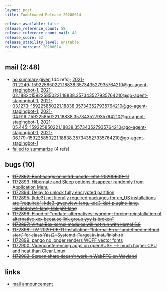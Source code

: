 ```yaml
---
layout: post
title: Tumbleweed Release 20200614

release_available: false
release_reference_count: 58
release_reference_count_mail: 48
release_score: 52
release_stability_level: unstable
release_version: 20200614
---
```


## mail (2:48)

- [no summary given](https://lists.opensuse.org/opensuse-factory/2020-06/msg00189.html) (44 refs); [2021-01.2249::<159225850221.18838.357343527935764210@go-agent-stagingbot-1>](https://lists.opensuse.org/archives/list/factory@lists.opensuse.org/thread/U6WVNUX33EFLEJX6ICCAIGTQ7IW4VJL7), [2021-02.1882::<159225850221.18838.357343527935764210@go-agent-stagingbot-1>](https://lists.opensuse.org/archives/list/factory@lists.opensuse.org/thread/U6WVNUX33EFLEJX6ICCAIGTQ7IW4VJL7), [2021-03.1273::<159225850221.18838.357343527935764210@go-agent-stagingbot-1>](https://lists.opensuse.org/archives/list/factory@lists.opensuse.org/thread/U6WVNUX33EFLEJX6ICCAIGTQ7IW4VJL7), [2021-04.916::<159225850221.18838.357343527935764210@go-agent-stagingbot-1>](https://lists.opensuse.org/archives/list/factory@lists.opensuse.org/thread/U6WVNUX33EFLEJX6ICCAIGTQ7IW4VJL7), [2021-05.445::<159225850221.18838.357343527935764210@go-agent-stagingbot-1>](https://lists.opensuse.org/archives/list/factory@lists.opensuse.org/thread/U6WVNUX33EFLEJX6ICCAIGTQ7IW4VJL7), [2021-06.179::<159225850221.18838.357343527935764210@go-agent-stagingbot-1>](https://lists.opensuse.org/archives/list/factory@lists.opensuse.org/thread/U6WVNUX33EFLEJX6ICCAIGTQ7IW4VJL7)
- [failed to summarize](https://lists.opensuse.org/opensuse-factory/2020-06/msg00186.html) (4 refs)

## bugs (10)

<!--more-->

- ~~[1172892: Boot hangs on initrd: ucode-intel-20200609-1.1](https://bugzilla.opensuse.org/show_bug.cgi?id=1172892)~~
- [1172893: Hibernate and Sleep options disappear randomly from Application Menu](https://bugzilla.opensuse.org/show_bug.cgi?id=1172893)
- [1172894: Delay to unlock fully encrypted partition](https://bugzilla.opensuse.org/show_bug.cgi?id=1172894)
- ~~[1172895: \[kde3\] not literally required packages for en_US installations are "required": kde3-gwenview-lang, kde3-kipi-plugins-lang, libkdcdraw4-lang, libkipi0-lang](https://bugzilla.opensuse.org/show_bug.cgi?id=1172895)~~
- ~~[1172896: Flood of "update-alternatives: warning: forcing reinstallation of alternative xxx because link group yyy is broken"](https://bugzilla.opensuse.org/show_bug.cgi?id=1172896)~~
- ~~[1172897: VirtualBox kernel modules will not run with kernel 5.8](https://bugzilla.opensuse.org/show_bug.cgi?id=1172897)~~
- ~~[1172898: TW 2020-06-11 Installation: "Internal Error 'undefined method start'  for class Yast2::Systemd::Target in inst_finish.rb](https://bugzilla.opensuse.org/show_bug.cgi?id=1172898)~~
- [1172899: pango no longer renders WOFF vector fonts](https://bugzilla.opensuse.org/show_bug.cgi?id=1172899)
- [1172900: Videoconferencing apps on openSUSE --> much higher CPU and heat than Clear Linux](https://bugzilla.opensuse.org/show_bug.cgi?id=1172900)
- ~~[1172903: Screen share doesn't work in WebRTC on Wayland](https://bugzilla.opensuse.org/show_bug.cgi?id=1172903)~~



## links

- [mail announcement](https://lists.opensuse.org/archives/list/factory@lists.opensuse.org/thread/U6WVNUX33EFLEJX6ICCAIGTQ7IW4VJL7)
